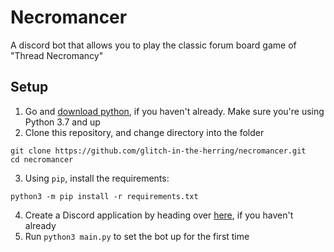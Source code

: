# Necromancer
A discord bot that allows you to play the classic forum board game of "Thread Necromancy"

## Setup
1. Go and [download python](https://python.org), if you haven't already. Make sure you're using Python 3.7 and up  
2. Clone this repository, and change directory into the folder
```
git clone https://github.com/glitch-in-the-herring/necromancer.git
cd necromancer
```  
3. Using `pip`, install the requirements:
```
python3 -m pip install -r requirements.txt
```
4. Create a Discord application by heading over [here](https://discord.com/developers/applications), if you haven't already  
5. Run `python3 main.py` to set the bot up for the first time